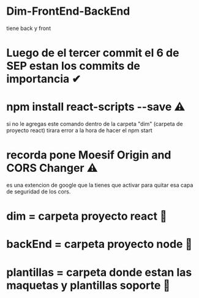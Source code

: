 # Dim-FrontEnd-BackEnd
tiene back y front 

# Luego de el tercer commit el 6 de SEP estan los commits de importancia ✔

# npm install react-scripts --save ⚠
si no le agregas este comando dentro de la carpeta "dim" (carpeta de proyecto react) tirara error a la hora de hacer el npm start
# recorda pone Moesif Origin and CORS Changer ⚠
es una extencion de google que la tienes que activar para quitar esa capa de seguridad de los cors.

# dim = carpeta proyecto react 📁
# backEnd = carpeta proyecto node 📁
# plantillas = carpeta donde estan las maquetas y plantillas soporte 📁
